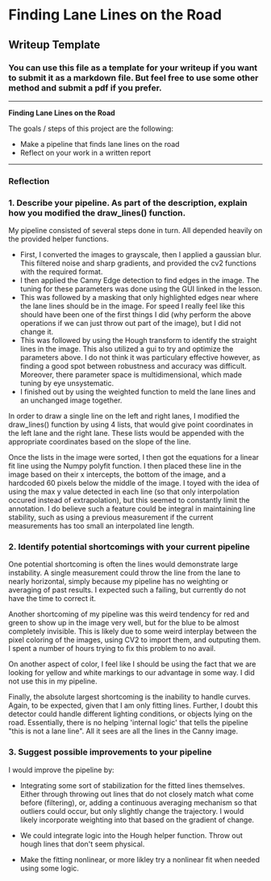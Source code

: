 # **Finding Lane Lines on the Road** 

## Writeup Template

### You can use this file as a template for your writeup if you want to submit it as a markdown file. But feel free to use some other method and submit a pdf if you prefer.

---

**Finding Lane Lines on the Road**

The goals / steps of this project are the following:
* Make a pipeline that finds lane lines on the road
* Reflect on your work in a written report


[//]: # (Image References)

[image1]: ./examples/grayscale.jpg "Grayscale"

---

### Reflection

### 1. Describe your pipeline. As part of the description, explain how you modified the draw_lines() function.

My pipeline consisted of several steps done in turn. All depended heavily on the provided helper functions.

* First, I converted the images to grayscale, then I applied a gaussian blur. This filtered noise and sharp gradients, and provided the cv2 functions with the required format.
* I then applied the Canny Edge detection to find edges in the image. The tuning for these parameters was done using the GUI linked in the lesson.
* This was followed by a masking that only highlighted edges near where the lane lines should be in the image. For speed I really feel like this should have been one of the first things I did (why perform the above operations if we can just throw out part of the image), but I did not change it.
* This was followed by using the Hough transform to identify the straight lines in the image. This also utilized a gui to try and optimize the parameters above. I do not think it was particulary effective however, as finding a good spot between robustness and accuracy was difficult. Moreover, there parameter space is multidimensional, which made tuning by eye unsystematic.
* I finished out by using the weighted function to meld the lane lines and an unchanged image together.

In order to draw a single line on the left and right lanes, I modified the draw_lines() function by using 4 lists, that would give point coordinates in the left lane and the right lane. These lists would be appended with the appropriate coordinates based on the slope of the line.

Once the lists in the image were sorted, I then got the equations for a linear fit line using the Numpy polyfit function. I then placed these line in the image based on their x intercepts, the bottom of the image, and a hardcoded 60 pixels below the middle of the image. I toyed with the idea of using the max y value detected in each line (so that only interpolation occured instead of extrapolation), but this seemed to constantly limit the annotation. I do believe such a feature could be integral in maintaining line stability, such as using a previous measurement if the current measurements has too small an interpolated line length.


### 2. Identify potential shortcomings with your current pipeline


One potential shortcoming is often the lines would demonstrate large instability. A single measurement could throw the line from the lane to nearly horizontal, simply because my pipeline has no weighting or averaging of past results. I expected such a failing, but currently do not have the time to correct it.

Another shortcoming of my pipeline was this weird tendency for red and green to show up in the image very well, but for the blue to be almost completely invisible. This is likely due to some weird interplay between the pixel coloring of the images, using CV2 to import them, and outputing them. I spent a number of hours trying to fix this problem to no avail.

On another aspect of color, I feel like I should be using the fact that we are looking for yellow and white markings to our advantage in some way. I did not use this in my pipeline.

Finally, the absolute largest shortcoming is the inability to handle curves. Again, to be expected, given that I am only fitting lines. Further, I doubt this detector could handle different lighting conditions, or objects lying on the road. Essentially, there is no helping 'internal logic' that tells the pipeline "this is not a lane line". All it sees are all the lines in the Canny image.


### 3. Suggest possible improvements to your pipeline

I would improve the pipeline by:

* Integrating some sort of stabilization for the fitted lines themselves. Either through throwing out lines that do not closely match what come before (filtering), or, adding a continuous averaging mechanism so that outliers could occur, but only slightly change the trajectory. I would likely incorporate weighting into that based on the gradient of change.

* We could integrate logic into the Hough helper function. Throw out hough lines that don't seem physical.

* Make the fitting nonlinear, or more likley try a nonlinear fit when needed using some logic.
